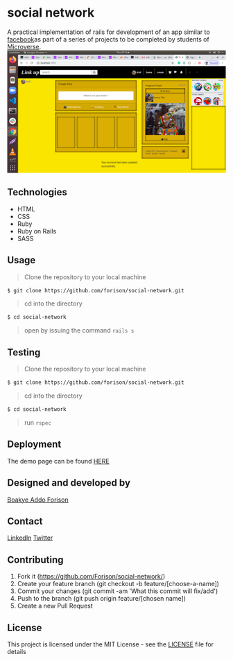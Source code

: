 # social network

A practical implementation of rails for development of an app similar to [facebook](facebook.com)as part of a series of projects to be completed by students of [Microverse](https://www.microverse.org/ "The Global School for Remote Software Developers!").
![link up](./page.png)
## Technologies

- HTML
- CSS
- Ruby
- Ruby on Rails 
- SASS

## Usage

> Clone the repository to your local machine

```sh
$ git clone https://github.com/forison/social-network.git
```
> cd into the directory

```sh
$ cd social-network
```

> open by issuing the command ```rails s```

## Testing

> Clone the repository to your local machine

```sh
$ git clone https://github.com/forison/social-network.git
```
> cd into the directory

```sh
$ cd social-network
```

> run ```rspec```

## Deployment

The demo page can be found [HERE](https://nosebook.herokuapp.com)

## Designed and developed by

[Boakye Addo Forison](https://github.com/Forison)

## Contact

[LinkedIn](https://www.linkedin.com/in/forison/) [Twitter](https://twitter.com/addo_forison)

## Contributing

1. Fork it (https://github.com/Forison/social-network/)
2. Create your feature branch (git checkout -b feature/[choose-a-name])
3. Commit your changes (git commit -am 'What this commit will fix/add')
4. Push to the branch (git push origin feature/[chosen name])
5. Create a new Pull Request

## License

This project is licensed under the MIT License - see the [LICENSE](./LICENSE.md) file for details
